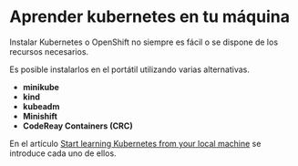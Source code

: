 # Aprender kubernetes en tu máquina

Instalar Kubernetes o OpenShift no siempre es fácil o se dispone de los recursos necesarios.

Es posible instalarlos en el portátil utilizando varias alternativas.

+ **minikube**
+ **kind**
+ **kubeadm**
+ **Minishift**
+ **CodeReay Containers (CRC)**

En el artículo [Start learning Kubernetes from your local machine](https://www.redhat.com/sysadmin/start-learning-kubernetes?sc_cid=701f2000000txokAAA&utm_source=bambu&utm_medium=social&utm_campaign=abm) se introduce cada uno de ellos.